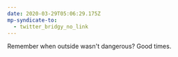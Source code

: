 ```yaml
---
date: 2020-03-29T05:06:29.175Z
mp-syndicate-to:
  - twitter_bridgy_no_link
---
```


Remember when outside wasn't dangerous? Good times.
